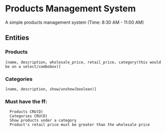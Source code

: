 # Products Management System
A simple products management system (Time: 8:30 AM - 11:00 AM)

## Entities
### Products
    [name, description, wholesale_price, retail_price, category(this would be on a select/combobox)]
### Categories
    [name, description, show/unshow(boolean)]

### Must have the ff:
	  Products CRU(D)
	  Categories CRU(D)
	  Show products under a category
	  Product's retail price must be greater than the wholesale price
